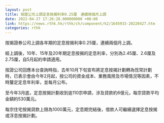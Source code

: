 ```yaml
---
layout: post
title: 按證公司上調定息按揭利率0.25厘　連續兩個月上調
date: 2022-04-27 17:26:28.000000000 +08:00
link: https://news.rthk.hk/rthk/ch/component/k2/1645933-20220427.htm
categories: rthk
---
```


按揭證券公司上調各年期的定息按揭利率0.25厘，連續兩個月上調。

經上調後，10年、15年及20年期定息按揭的定息利率，分別為2.45厘、2.6厘及2.75厘，自5月起的申請適用。

按證公司回應本台查詢時指，去年10月下旬宣布將定息按揭計劃轉為恆常計劃時，已表示會由今年2月起，按公司的資金成本、業務風險及市場情況等因素，不時釐定定息年利率，並每月公布。

至今年3月底，定息按揭計劃收到逾110宗申請，涉及貸款約6億元，每宗貸款平均金額約530萬元。

每宗住宅按揭貸款上限為1000萬元，定息期完結後，借款人可繼續選擇定息按揭或浮息按揭計劃。
